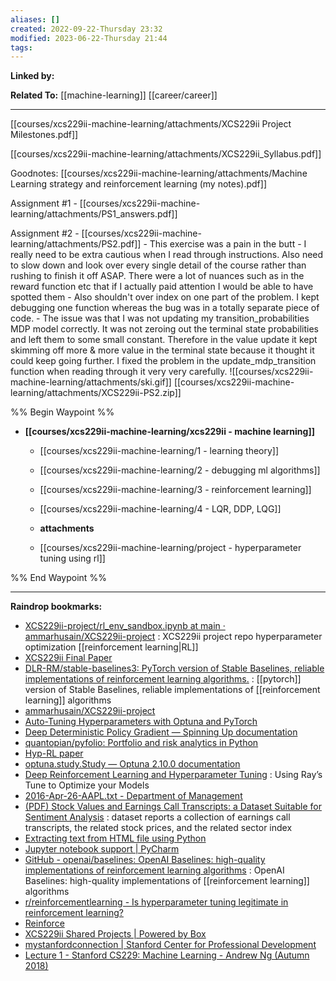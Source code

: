 ```yaml
---
aliases: []
created: 2022-09-22-Thursday 23:32
modified: 2023-06-22-Thursday 21:44
tags: 
---
```


**Linked by:**

**Related To:**
[[machine-learning]]
[[career/career]]

---

[[courses/xcs229ii-machine-learning/attachments/XCS229ii Project Milestones.pdf]]

[[courses/xcs229ii-machine-learning/attachments/XCS229ii_Syllabus.pdf]]

Goodnotes: [[courses/xcs229ii-machine-learning/attachments/Machine Learning strategy and reinforcement learning (my notes).pdf]]

Assignment #1 - [[courses/xcs229ii-machine-learning/attachments/PS1_answers.pdf]]

Assignment #2 - [[courses/xcs229ii-machine-learning/attachments/PS2.pdf]]
	- This exercise was a pain in the butt
	- I really need to be extra cautious when I read through instructions. Also need to slow down and look over every single detail of the course rather than rushing to finish it off ASAP. There were a lot of nuances such as in the reward function etc that if I actually paid attention I would be able to have spotted them
	- Also shouldn't over index on one part of the problem. I kept debugging one function whereas the bug was in a totally separate piece of code.
	- The issue was that I was not updating my transition_probabilities MDP model correctly. It was not zeroing out the terminal state probabilities and left them to some small constant. Therefore in the value update it kept skimming off more & more value in the terminal state because it thought it could keep going further. I fixed the problem in the update_mdp_transition function when reading through it very very carefully.
	![[courses/xcs229ii-machine-learning/attachments/ski.gif]]
	[[courses/xcs229ii-machine-learning/attachments/XCS229ii-PS2.zip]]

%% Begin Waypoint %%
- **[[courses/xcs229ii-machine-learning/xcs229ii - machine learning]]**
	- [[courses/xcs229ii-machine-learning/1 - learning theory]]
	- [[courses/xcs229ii-machine-learning/2 - debugging ml algorithms]]
	- [[courses/xcs229ii-machine-learning/3 - reinforcement learning]]
	- [[courses/xcs229ii-machine-learning/4 - LQR, DDP, LQG]]
	- **attachments**

	- [[courses/xcs229ii-machine-learning/project - hyperparameter tuning using rl]]

%% End Waypoint %%

---

**Raindrop bookmarks:**

- [XCS229ii-project/rl_env_sandbox.ipynb at main · ammarhusain/XCS229ii-project](https://github.com/ammarhusain/XCS229ii-project) : XCS229ii project repo hyperparameter optimization [[reinforcement learning|RL]]
- [XCS229ii Final Paper](https://docs.google.com/document/d/1yOirIKVzVlGLTRHSC51dIkGUbd2Btj8u3oqDZUMUdgk/edit)
- [DLR-RM/stable-baselines3: PyTorch version of Stable Baselines, reliable implementations of reinforcement learning algorithms.](https://github.com/DLR-RM/stable-baselines3) : [[pytorch]] version of Stable Baselines, reliable implementations of [[reinforcement learning]] algorithms
- [ammarhusain/XCS229ii-project](https://github.com/ammarhusain/XCS229ii-project/tree/main)
- [Auto-Tuning Hyperparameters with Optuna and PyTorch](https://www.youtube.com/watch?v=P6NwZVl8ttc)
- [Deep Deterministic Policy Gradient — Spinning Up documentation](https://spinningup.openai.com/en/latest/algorithms/ddpg.html)
- [quantopian/pyfolio: Portfolio and risk analytics in Python](https://github.com/quantopian/pyfolio)
- [Hyp-RL paper](https://arxiv.org/pdf/1906.11527.pdf)
- [optuna.study.Study — Optuna 2.10.0 documentation](https://optuna.readthedocs.io/en/stable/reference/generated/optuna.study.Study.html?highlight=optimize#optuna.study.Study.optimize)
- [Deep Reinforcement Learning and Hyperparameter Tuning](https://towardsdatascience.com/deep-reinforcement-learning-and-hyperparameter-tuning-df9bf48e4bd2) : Using Ray’s Tune to Optimize your Models
- [2016-Apr-26-AAPL.txt - Department of Management](https://dataverse.nl/file.xhtml?fileId=47772&version=1.0)
- [(PDF) Stock Values and Earnings Call Transcripts: a Dataset Suitable for Sentiment Analysis](https://www.researchgate.net/publication/349435078_Stock_Values_and_Earnings_Call_Transcripts_a_Dataset_Suitable_for_Sentiment_Analysis) : dataset reports a collection of earnings call transcripts, the related stock prices, and the related sector index
- [Extracting text from HTML file using Python](https://stackoverflow.com/questions/328356/extracting-text-from-html-file-using-python)
- [Jupyter notebook support | PyCharm](https://www.jetbrains.com/help/pycharm/jupyter-notebook-support.html)
- [GitHub - openai/baselines: OpenAI Baselines: high-quality implementations of reinforcement learning algorithms](https://github.com/openai/baselines) : OpenAI Baselines: high-quality implementations of [[reinforcement learning]] algorithms
- [r/reinforcementlearning - Is hyperparameter tuning legitimate in reinforcement learning?](https://www.reddit.com/r/reinforcementlearning/comments/fzj9k1/is_hyperparameter_tuning_legitimate_in/)
- [Reinforce](http://www.cs.toronto.edu/~tingwuwang/REINFORCE.pdf)
- [XCS229ii Shared Projects | Powered by Box](https://stanford.app.box.com/s/9sokp36e7ygcyril7xciyavefe0730h3)
- [mystanfordconnection | Stanford Center for Professional Development](https://mystanfordconnection.stanford.edu/portal/logon.do?method=logonAuthenticatedExternally)
- [Lecture 1 - Stanford CS229: Machine Learning - Andrew Ng (Autumn 2018)](https://www.youtube.com/watch?v=jGwO_UgTS7I&list=PLoROMvodv4rMiGQp3WXShtMGgzqpfVfbU)
